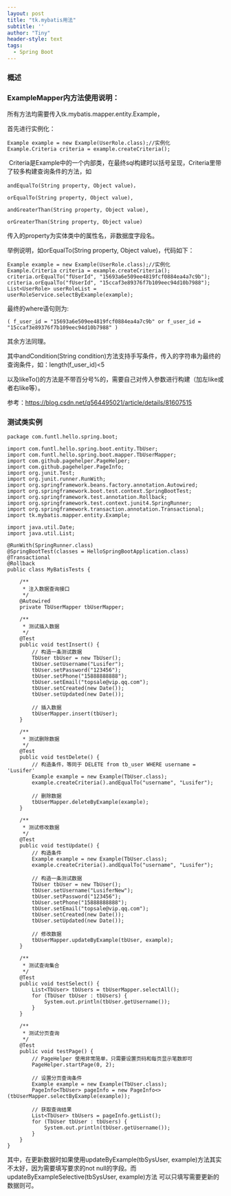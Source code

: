 ```yaml
---
layout: post
title: "tk.mybatis用法"
subtitle: ''
author: "Tiny"
header-style: text
tags:
  - Spring Boot
---
```


### 概述

### ExampleMapper<T>内方法使用说明：
所有方法均需要传入tk.mybatis.mapper.entity.Example，

首先进行实例化：
```
Example example = new Example(UserRole.class);//实例化
Example.Criteria criteria = example.createCriteria();
```

 Criteria是Example中的一个内部类，在最终sql构建时以括号呈现，Criteria里带了较多构建查询条件的方法，如

```
andEqualTo(String property, Object value)，

orEqualTo(String property, Object value),

andGreaterThan(String property, Object value),

orGreaterThan(String property, Object value)
```

传入的property为实体类中的属性名，非数据度字段名。

举例说明，如orEqualTo(String property, Object value)，代码如下：

```
Example example = new Example(UserRole.class);//实例化
Example.Criteria criteria = example.createCriteria();
criteria.orEqualTo("fUserId", "15693a6e509ee4819fcf0884ea4a7c9b");
criteria.orEqualTo("fUserId", "15ccaf3e89376f7b109eec94d10b7988");
List<UserRole> userRoleList = userRoleService.selectByExample(example);
```

最终的where语句则为:

```
( f_user_id = "15693a6e509ee4819fcf0884ea4a7c9b" or f_user_id = "15ccaf3e89376f7b109eec94d10b7988" )
```

其余方法同理。 

其中andCondition(String condition)方法支持手写条件，传入的字符串为最终的查询条件，如：length(f_user_id)<5

以及likeTo()的方法是不带百分号%的，需要自己对传入参数进行构建（加左like或者右like等）。



参考：https://blog.csdn.net/q564495021/article/details/81607515 

### 测试类实例
```
package com.funtl.hello.spring.boot;

import com.funtl.hello.spring.boot.entity.TbUser;
import com.funtl.hello.spring.boot.mapper.TbUserMapper;
import com.github.pagehelper.PageHelper;
import com.github.pagehelper.PageInfo;
import org.junit.Test;
import org.junit.runner.RunWith;
import org.springframework.beans.factory.annotation.Autowired;
import org.springframework.boot.test.context.SpringBootTest;
import org.springframework.test.annotation.Rollback;
import org.springframework.test.context.junit4.SpringRunner;
import org.springframework.transaction.annotation.Transactional;
import tk.mybatis.mapper.entity.Example;

import java.util.Date;
import java.util.List;

@RunWith(SpringRunner.class)
@SpringBootTest(classes = HelloSpringBootApplication.class)
@Transactional
@Rollback
public class MyBatisTests {

    /**
     * 注入数据查询接口
     */
    @Autowired
    private TbUserMapper tbUserMapper;

    /**
     * 测试插入数据
     */
    @Test
    public void testInsert() {
        // 构造一条测试数据
        TbUser tbUser = new TbUser();
        tbUser.setUsername("Lusifer");
        tbUser.setPassword("123456");
        tbUser.setPhone("15888888888");
        tbUser.setEmail("topsale@vip.qq.com");
        tbUser.setCreated(new Date());
        tbUser.setUpdated(new Date());

        // 插入数据
        tbUserMapper.insert(tbUser);
    }

    /**
     * 测试删除数据
     */
    @Test
    public void testDelete() {
        // 构造条件，等同于 DELETE from tb_user WHERE username = 'Lusifer'
        Example example = new Example(TbUser.class);
        example.createCriteria().andEqualTo("username", "Lusifer");

        // 删除数据
        tbUserMapper.deleteByExample(example);
    }

    /**
     * 测试修改数据
     */
    @Test
    public void testUpdate() {
        // 构造条件
        Example example = new Example(TbUser.class);
        example.createCriteria().andEqualTo("username", "Lusifer");

        // 构造一条测试数据
        TbUser tbUser = new TbUser();
        tbUser.setUsername("LusiferNew");
        tbUser.setPassword("123456");
        tbUser.setPhone("15888888888");
        tbUser.setEmail("topsale@vip.qq.com");
        tbUser.setCreated(new Date());
        tbUser.setUpdated(new Date());

        // 修改数据
        tbUserMapper.updateByExample(tbUser, example);
    }

    /**
     * 测试查询集合
     */
    @Test
    public void testSelect() {
        List<TbUser> tbUsers = tbUserMapper.selectAll();
        for (TbUser tbUser : tbUsers) {
            System.out.println(tbUser.getUsername());
        }
    }

    /**
     * 测试分页查询
     */
    @Test
    public void testPage() {
        // PageHelper 使用非常简单，只需要设置页码和每页显示笔数即可
        PageHelper.startPage(0, 2);

        // 设置分页查询条件
        Example example = new Example(TbUser.class);
        PageInfo<TbUser> pageInfo = new PageInfo<>(tbUserMapper.selectByExample(example));

        // 获取查询结果
        List<TbUser> tbUsers = pageInfo.getList();
        for (TbUser tbUser : tbUsers) {
            System.out.println(tbUser.getUsername());
        }
    }
}
```

其中，在更新数据时如果使用updateByExample(tbSysUser, example)方法其实不太好，因为需要填写要求的not null的字段。而updateByExampleSelective(tbSysUser, example)方法
可以只填写需要更新的数据则可。